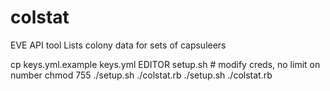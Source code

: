 colstat
=======

EVE API tool
Lists colony data for sets of capsuleers

cp keys.yml.example keys.yml
EDITOR setup.sh # modify creds, no limit on number 
chmod 755 ./setup.sh ./colstat.rb
./setup.sh
./colstat.rb
